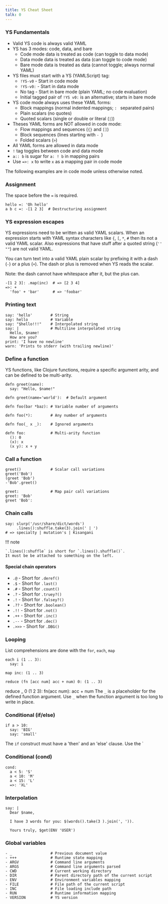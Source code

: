 ```yaml
---
title: YS Cheat Sheet
talk: 0
---
```



### YS Fundamentals

* Valid YS code is always valid YAML
* YS has 3 modes: code, data, and bare
  * Code mode data is treated as code (can toggle to data mode)
  * Data mode data is treated as data (can toggle to code mode)
  * Bare mode data is treated as data (cannot toggle; always normal YAML)
* YS files must start with a YS (YAMLScript) tag:
  * `!YS-v0` - Start in code mode
  * `!YS-v0:` - Start in data mode
  * No tag - Start in bare mode (plain YAML; no code evaluation)
  * Initial tagged pair of `!YS v0:` is an alternative; starts in bare mode
* YS code mode always uses these YAML forms:
  * Block mappings (normal indented mappings; `: ` separated pairs)
  * Plain scalars (no quotes)
  * Quoted scalars (single or double or literal (`|`))
* Theses YAML forms are NOT allowed in code mode:
  * Flow mappings and sequences (`{}` and `[]`)
  * Block sequences (lines starting with `- `)
  * Folded scalars (`>`)
* All YAML forms are allowed in data mode
* `!` tag toggles between code and data mode
* `a:: b` is sugar for `a: ! b` in mapping pairs
* Use `=>: x` to write `x` as a mapping pair in code mode

The following examples are in code mode unless otherwise noted.


### Assignment

The space before the `=` is required.

```
hello =: 'Oh hello'
a b c =: -[1 2 3]  # Destructuring assignment
```


### YS expression escapes

YS expressions need to be written as valid YAML scalars.
When an expression starts with YAML syntax characters like `{`, `[`, `*`, `#`
then its not a valid YAML scalar.
Also expressions that have stuff after a quoted string (`''` `""`) are not valid
YAML.

You can turn text into a valid YAML plain scalar by prefixing it with a dash
(`-`) or a plus (`+`).
The dash or plus is removed when YS reads the scalar.

Note: the dash cannot have whitespace after it, but the plus can.

```
-[1 2 3]: .map(inc)  # => [2 3 4]
=>: +
  'foo' + 'bar'      # => 'foobar'
```

### Printing text

```
say: 'hello'        # String
say: hello          # Variable
say: "$hello!!!"    # Interpolated string
say: |              # Multiline interpolated string
  Hello, $name!
  How are you?
print: 'I have no newline'
warn: 'Prints to stderr (with trailing newline)'
```


### Define a function

YS functions, like Clojure functions, require a specific argument arity, and
can be defined to be multi-arity.

```
defn greet(name):
  say: "Hello, $name!"

defn greet(name='world'):  # Default argument

defn foo(bar *baz): # Variable number of arguments

defn foo(*):        # Any number of arguments

defn foo(_ x _):    # Ignored arguments

defn foo:           # Multi-arity function
  (): 0
  (x): x
  (x y): x + y
```


### Call a function

```
greet()             # Scalar call variations
greet('Bob')
(greet 'Bob')
-'Bob'.greet()

greet:              # Map pair call variations
greet: 'Bob'
greet 'Bob':
```


### Chain calls

```
say: slurp('/usr/share/dict/words')
     .lines():shuffle.take(3).join(' | ')
# => specialty | mutation's | Kisangani
```

!!! note

    `.lines():shuffle` is short for `.lines().shuffle()`.
    It must be be attached to something on the left.


#### Special chain operators

* `.@` - Short for `.deref()`
* `.$` - Short for `.last()`
* `.#` - Short for `.count()`
* `.?` - Short for `.truey?()`
* `.!` - Short for `.falsey?()`
* `.??` - Short for `.boolean()`
* `.!!` - Short for `.not()`
* `.++` - Short for `.inc()`
* `.--` - Short for `.dec()`
* `.>>>` - Short for `.DBG()`


### Looping

List comprehensions are done with the `for`, `each`, `map`
```
each i (1 .. 3):
  say: i
```

```
map inc: (1 .. 3)
```

```
reduce (fn [acc num] acc + num) 0: (1 .. 3)
```

reduce _ 0 (1 2 3):
  fn(acc num): acc + num
The `_` is a placeholder for the defined function argument.
Use `_` when the function argument is too long to write in place.


### Conditional (if/else)

```
if a > 10:
  say: 'BIG'
  say: 'small'
```

The `if` construct must have a 'then' and an 'else' clause.
Use the `


### Conditional (cond)

```
cond:
  a < 5: 'S'
  a < 10: 'M'
  a < 15: 'L'
  =>: 'XL'
```


### Interpolation

```
say: |
  Dear $name,

  I have 3 words for you: $(words().take(3 ).join(', ')).

  Yours truly, $get(ENV 'USER')
```


### Global variables

```
- _                 # Previous document value
- +++               # Runtime state mapping
- ARGV              # Command line arguments
- ARGS              # Command line arguments parsed
- CWD               # Current working directory
- DIR               # Parent directory path of the current script
- ENV               # Environment variables mapping
- FILE              # File path of the current script
- INC               # File loading include path
- RUN               # Runtime information mapping
- VERSION           # YS version
```
